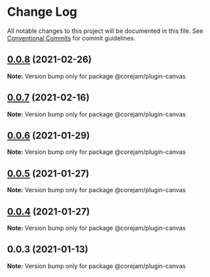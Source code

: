 # Change Log

All notable changes to this project will be documented in this file.
See [Conventional Commits](https://conventionalcommits.org) for commit guidelines.

## [0.0.8](https://github.com/corejam/corejam/compare/@corejam/plugin-canvas@0.0.7...@corejam/plugin-canvas@0.0.8) (2021-02-26)

**Note:** Version bump only for package @corejam/plugin-canvas





## [0.0.7](https://github.com/corejam/corejam/compare/@corejam/plugin-canvas@0.0.6...@corejam/plugin-canvas@0.0.7) (2021-02-16)

**Note:** Version bump only for package @corejam/plugin-canvas





## [0.0.6](https://github.com/corejam/corejam/compare/@corejam/plugin-canvas@0.0.5...@corejam/plugin-canvas@0.0.6) (2021-01-29)

**Note:** Version bump only for package @corejam/plugin-canvas





## [0.0.5](https://github.com/corejam/corejam/compare/@corejam/plugin-canvas@0.0.4...@corejam/plugin-canvas@0.0.5) (2021-01-27)

**Note:** Version bump only for package @corejam/plugin-canvas





## [0.0.4](https://github.com/corejam/corejam/compare/@corejam/plugin-canvas@0.0.3...@corejam/plugin-canvas@0.0.4) (2021-01-27)

**Note:** Version bump only for package @corejam/plugin-canvas





## 0.0.3 (2021-01-13)

**Note:** Version bump only for package @corejam/plugin-canvas
